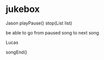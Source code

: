 jukebox
=======
Jason
playPause()
stop(List list)

be able to go from paused song to next song



Lucas

songEnd()
